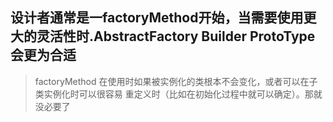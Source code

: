 ## 设计者通常是一factoryMethod开始，当需要使用更大的灵活性时.AbstractFactory Builder ProtoType会更为合适

> factoryMethod 在使用时如果被实例化的类根本不会变化，或者可以在子类实例化时可以很容易
> 重定义时（比如在初始化过程中就可以确定）。那就没必要了
